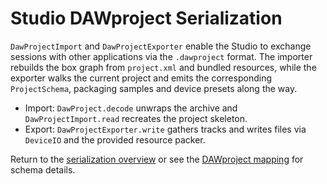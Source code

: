 # Studio DAWproject Serialization

`DawProjectImport` and `DawProjectExporter` enable the Studio to exchange sessions
with other applications via the `.dawproject` format. The importer rebuilds the
box graph from `project.xml` and bundled resources, while the exporter walks the
current project and emits the corresponding `ProjectSchema`, packaging samples
and device presets along the way.

- Import: `DawProject.decode` unwraps the archive and `DawProjectImport.read`
  recreates the project skeleton.
- Export: `DawProjectExporter.write` gathers tracks and writes files via
  `DeviceIO` and the provided resource packer.

Return to the [serialization overview](./overview.md) or see the
[DAWproject mapping](./dawproject.md) for schema details.
